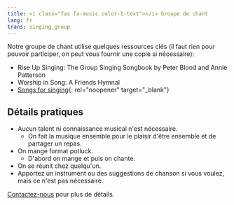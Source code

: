 ```yaml
---
title: <i class="fas fa-music color-1-text"></i> Groupe de chant
lang: fr
trans: singing_group
---
```

Notre groupe de chant utilise quelques ressources clés (il faut rien pour pouvoir participer, on peut vous fournir une copie si nécessaire):
* Rise Up Singing: The Group Singing Songbook by Peter Blood and Annie Patterson
* Worship in Song: A Friends Hymnal
* [Songs for singing](https://drive.google.com/file/d/1LcCqchfmrGPa6x6v4b1MS5PcfpQ1YCLT/view?usp=sharing){: rel="noopener" target="_blank"}

## Détails pratiques
* Aucun talent ni connaissance musical n'est nécessaire.
  * On fait la musique ensemble pour le plaisir d'être ensemble et de partager un repas.
* On mange format potluck.
  * D'abord on mange et puis on chante.
* On se réunit chez quelqu'un.
* Apportez un instrument ou des suggestions de chanson si vous voulez, mais ce n'est pas nécessaire.

[Contactez-nous](/contact-fr) pour plus de détails.
